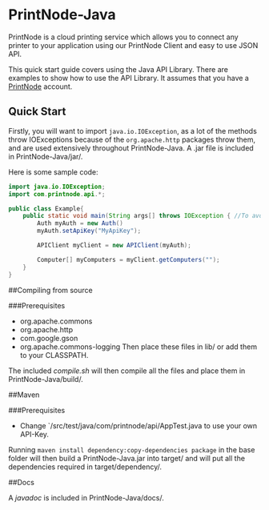 # PrintNode-Java

PrintNode is a cloud printing service which allows you to connect any printer to your application using our PrintNode Client and easy to use JSON API.

This quick start guide covers using the Java API Library. There are examples to show how to use the API Library. It assumes that you have a [PrintNode](https://www.printnode.com) account.

## Quick Start

Firstly, you will want to import `java.io.IOException`, as a lot of the methods throw IOExceptions because of the `org.apache.http` packages throw them, and are used extensively throughout PrintNode-Java. A .jar file is included in PrintNode-Java/jar/.

Here is some sample code:

```Java
import java.io.IOException;
import com.printnode.api.*;

public class Example{
	public static void main(String args[] throws IOException { //To avoid try catches
		Auth myAuth = new Auth()
		myAuth.setApiKey("MyApiKey");

		APIClient myClient = new APIClient(myAuth);

		Computer[] myComputers = myClient.getComputers("");
	}
}
```

##Compiling from source

###Prerequisites

* org.apache.commons
* org.apache.http
* com.google.gson
* org.apache.commons-logging
Then place these files in lib/ or add them to your CLASSPATH.

The included *compile.sh* will then compile all the files and place them in PrintNode-Java/build/.

##Maven

###Prerequisites

* Change `/src/test/java/com/printnode/api/AppTest.java to use your own API-Key.

Running `maven install dependency:copy-dependencies package` in the base folder will then build a PrintNode-Java.jar into target/ and will put all the dependencies required in target/dependency/.

##Docs

A *javadoc* is included in PrintNode-Java/docs/.


